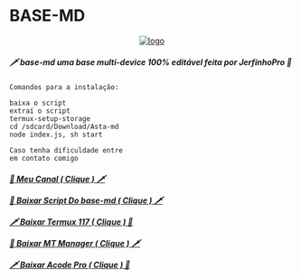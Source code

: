 # BASE-MD

<p align="center">
<a href="https://ibb.co/hsVVn7Z"><img src="https://telegra.ph/file/364646f2ec7f875ad9d44.jpg" alt="logo" border="0"></a>

<h5>
🗡️ base-md uma base multi-device 100% editável
feita por JerfinhoPro 📗
</h5>

```
Comandos para a instalação:

baixa o script
extraí o script
termux-setup-storage
cd /sdcard/Download/Asta-md
node index.js, sh start

Caso tenha dificuldade entre
em contato comigo
```
         
<h5>

[📗 Meu Canal ( Clique ) 🗡️](https://youtube.com/channel/UC6Nvd3QgM0j1_ebNF4OC84g)
           
[📗 Baixar Script Do base-md ( Clique ) 🗡️](https://www.mediafire.com/download/pgo32wg5b04bagi)

[🗡️ Baixar Termux 117 ( Clique ) 📗](https://www.apkmirror.com/apk/fredrik-fornwall/termux-fdroid-version/termux-fdroid-version-0-118-0-release/termux-fdroid-version-0-118-0-android-apk-download/download/)

[📗 Baixar MT Manager ( Clique ) 🗡️](https://www.mediafire.com/file/0vm0v0qcfvjq2u6/MT+Manager_2.10.4-beta.apk/file)

[🗡️ Baixar Acode Pro ( Clique ) 📗](https://www.mediafire.com/file/39o3dijk4tqyk2f/Acode_base.apk/file)

</h5>
